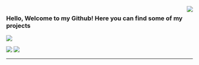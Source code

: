 <img align='right' src="https://github-readme-stats.vercel.app/api?username=zaksenards&show_icons=true&title_color=783c00&text_color=af552e&icon_color=783c00&bg_color=f8efd4&cache_seconds=2300">

### Hello, Welcome to my Github! Here you can find some of my projects

<img src="https://img.shields.io/static/v1?label=Overview&message=zaksenards&color=f8efd4&style=for-the-badge&logo=GitHub">

<p align="left">
  <a href="#" alt="Gmail">
  <img src="https://img.shields.io/badge/-Gmail-FF0000?style=flat-square&labelColor=FF0000&logo=gmail&logoColor=white&link=isaacsenards@gmail.com" /></a>

  <a href="#" alt="Telegram">
  <img src="https://img.shields.io/badge/-Telegram-0088cc?style=flat-square&labelColor=0088cc&logo=Telegram&logoColor=white&link=t.me/zaksenards"/></a>
</p>

<hr>
